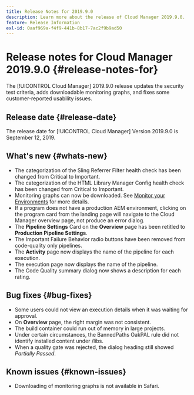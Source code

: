 ```yaml
---
title: Release Notes for 2019.9.0
description: Learn more about the release of Cloud Manager 2019.9.0.
feature: Release Information
exl-id: 0aaf969a-f4f9-441b-8b17-7ac2f9b9ad50
---
```

# Release notes for Cloud Manager 2019.9.0 {#release-notes-for}

The [!UICONTROL Cloud Manager] 2019.9.0 release updates the security test criteria, adds downloadable monitoring graphs, and fixes some customer-reported usability issues.

## Release date {#release-date}

The release date for [!UICONTROL Cloud Manager] Version 2019.9.0 is September 12, 2019.

## What's new {#whats-new}

* The categorization of the Sling Referrer Filter health check has been changed from Critical to Important.
* The categorization of the HTML Library Manager Config health check has been changed from Critical to Important.
* Monitoring graphs can now be downloaded. See [Monitor your Environments](/help/using/monitoring-environments.md) for more details.
* If a program does not have a production AEM environment, clicking on the program card from the landing page will navigate to the Cloud Manager overview page, not produce an error dialog.
* The **Pipeline Settings** Card on the **Overview** page has been retitled to **Production Pipeline Settings**.
* The Important Failure Behavior radio buttons have been removed from code-quality only pipelines.
* The **Activity** page now displays the name of the pipeline for each execution.
* The execution page now displays the name of the pipeline.
* The Code Quality summary dialog now shows a description for each rating.

## Bug fixes {#bug-fixes}

* Some users could not view an execution details when it was waiting for approval.
* On **Overview** page, the right margin was not consistent.
* The build container could run out of memory in large projects.
* Under certain circumstances, the BannedPaths OakPAL rule did not identify installed content under /libs.
* When a quality gate was rejected, the dialog heading still showed *Partially Passed*.

## Known issues {#known-issues}

* Downloading of monitoring graphs is not available in Safari.
